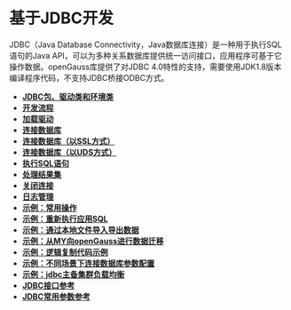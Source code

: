 # 基于JDBC开发

JDBC（Java Database Connectivity，Java数据库连接）是一种用于执行SQL语句的Java API，可以为多种关系数据库提供统一访问接口，应用程序可基于它操作数据。openGauss库提供了对JDBC 4.0特性的支持，需要使用JDK1.8版本编译程序代码，不支持JDBC桥接ODBC方式。

-   **[JDBC包、驱动类和环境类](JDBC包-驱动类和环境类.md)**  
-   **[开发流程](开发流程_JDBC.md)**  
-   **[加载驱动](加载驱动_JDBC.md)**  
-   **[连接数据库](连接数据库_JDBC.md)**  
-   **[连接数据库（以SSL方式）](连接数据库_以SSL方式.md)**  
-   **[连接数据库（以UDS方式）](连接数据库_UDS方式.md)**  
-   **[执行SQL语句](执行SQL语句_JDBC.md)**  
-   **[处理结果集](处理结果集_JDBC.md)**  
-   **[关闭连接](关闭连接_JDBC.md)**  
-   **[日志管理](日志管理.md)**  
-   **[示例：常用操作](示例-常用操作_JDBC.md)**  
-   **[示例：重新执行应用SQL](示例-重新执行应用SQL.md)**  
-   **[示例：通过本地文件导入导出数据](示例-通过本地文件导入导出数据.md)**  
-   **[示例：从MY向openGauss进行数据迁移](示例-从MY向openGauss进行数据迁移.md)**
-   **[示例：逻辑复制代码示例](示例-逻辑复制代码示例.md)**
-   **[示例：不同场景下连接数据库参数配置](示例-不同场景下连接数据库参数配置.md)**
-   **[示例：jdbc主备集群负载均衡](示例-jdbc主备集群负载均衡.md)**
-   **[JDBC接口参考](JDBC接口参考.md)**  
-   **[JDBC常用参数参考](JDBC常用参数参考.md)**  

